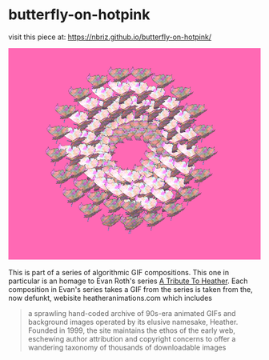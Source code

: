 # butterfly-on-hotpink

visit this piece at: https://nbriz.github.io/butterfly-on-hotpink/

![screenshot of the piece](screenshot.png)

This is part of a series of algorithmic GIF compositions. This one in particular is an homage to Evan Roth's series [A Tribute To Heather](http://www.evan-roth.com/work/tribute-to-heather/). Each composition in Evan's series takes a GIF from the series is taken from the, now defunkt, webisite heatheranimations.com which includes

> a sprawling hand-coded archive of 90s-era animated GIFs and background images operated by its elusive namesake, Heather. Founded in 1999, the site maintains the ethos of the early web, eschewing author attribution and copyright concerns to offer a wandering taxonomy of thousands of downloadable images


